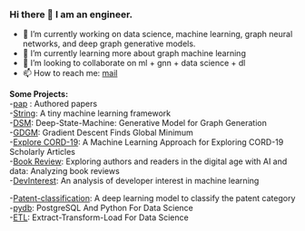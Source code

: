 ### Hi there 👋 I am an engineer.

- 🔭 I’m currently working on data science, machine learning, graph neural networks, and deep graph generative models.
- 🌱 I’m currently learning more about graph machine learning
- 👯 I’m looking to collaborate on ml + gnn + data science + dl
- 📫 How to reach me: [mail](mailto:abhisheksubedi27@gmail.com)

**Some Projects:**  
-[pap](https://github.com/Supertring/papers) : Authored papers  
-[String](https://github.com/Supertring/ml-framework): A tiny machine learning framework  
-[DSM](https://github.com/Supertring/Deep-State-Machine): Deep-State-Machine: Generative Model for Graph Generation  
-[GDGM](https://github.com/Supertring/Gradient-Descent-Finds-Global-Minimum): Gradient Descent Finds Global Minimum  
-[Explore CORD-19](https://github.com/Supertring/A-Machine-Learning-Approach-for-Exploring-CORD-19-Scholarly-Articles): A Machine Learning Approach for Exploring CORD-19 Scholarly Articles  
-[Book Review](https://github.com/Supertring/Computational-Social-Science-lab-Book-Review): Exploring authors and readers in the digital age with AI and data: Analyzing book reviews  
-[DevInterest](https://github.com/Supertring/An-analysis-of-developer-interest-into-machine-learning): An analysis of developer interest in machine learning  


-[Patent-classification](https://github.com/Supertring/Patent-classification): A deep learning model to classify the patent category  
-[pydb](https://github.com/Supertring/postgresql-mit-python-for-data-science): PostgreSQL And Python For Data Science  
-[ETL](https://github.com/Supertring/datalab/blob/main/etl/Extract-Transform-Load%20(ETL).ipynb): Extract-Transform-Load For Data Science  

